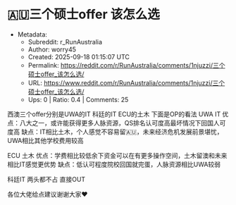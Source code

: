# 🇦🇺三个硕士offer 该怎么选

- Metadata:
  - Subreddit: r_RunAustralia
  - Author: worry45
  - Created: 2025-09-18 01:15:07 UTC
  - Permalink: https://reddit.com/r/RunAustralia/comments/1njuzzi/三个硕士offer_该怎么选/
  - URL: https://www.reddit.com/r/RunAustralia/comments/1njuzzi/三个硕士offer_该怎么选/
  - Ups: 0 | Ratio: 0.4 | Comments: 25


西澳三个offer分别是UWA的IT 科廷的IT ECU的土木 下面是OP的看法 UWA IT
优点：八大之一，或许能获得更多人脉资源，QS排名认可度高最坏情况下回国人可度高
缺点：IT相比土木，个人感觉不容易留🇦🇺，未来经济危机发展前景堪忧，UWA相比其他学校费用较高

ECU 土木
优点：学费相比较低余下资金可以在有更多操作空间，土木留澳和未来相比IT感觉更优势
缺点：低认可程度院校回国就完蛋，人脉资源相比UWA较弱

科廷IT 两头都不占 直接OUT

各位大佬给点建议谢谢大家❤️

